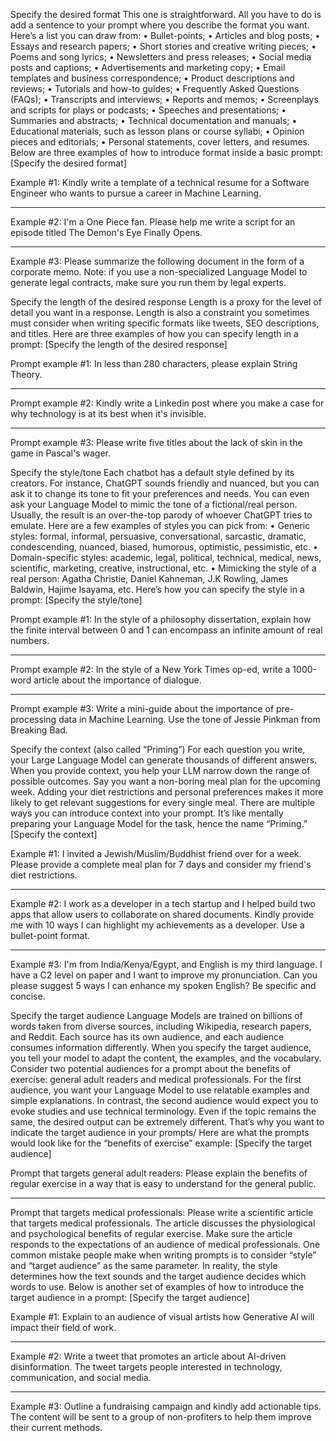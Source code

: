Specify the desired format
This one is straightforward. All you have to do is add a sentence to your prompt where you describe the format you want.
Here’s a list you can draw from:
    • Bullet-points;
    • Articles and blog posts;
    • Essays and research papers;
    • Short stories and creative writing pieces;
    • Poems and song lyrics;
    • Newsletters and press releases;
    • Social media posts and captions;
    • Advertisements and marketing copy;
    • Email templates and business correspondence;
    • Product descriptions and reviews;
    • Tutorials and how-to guides;
    • Frequently Asked Questions (FAQs);
    • Transcripts and interviews;
    • Reports and memos;
    • Screenplays and scripts for plays or podcasts;
    • Speeches and presentations;
    • Summaries and abstracts;
    • Technical documentation and manuals;
    • Educational materials, such as lesson plans or course syllabi;
    • Opinion pieces and editorials;
    • Personal statements, cover letters, and resumes.
Below are three examples of how to introduce format inside a basic prompt:
[Specify the desired format]

Example #1: Kindly write a template of a technical resume for a Software Engineer who wants to pursue a career in Machine Learning.

***

Example #2: I'm a One Piece fan. Please help me write a script for an episode titled The Demon's Eye Finally Opens.

***

Example #3: Please summarize the following document in the form of a corporate memo.
Note: if you use a non-specialized Language Model to generate legal contracts, make sure you run them by legal experts.

Specify the length of the desired response
Length is a proxy for the level of detail you want in a response. Length is also a constraint you sometimes must consider when writing specific formats like tweets, SEO descriptions, and titles.
Here are three examples of how you can specify length in a prompt:
[Specify the length of the desired response]

Prompt example #1: In less than 280 characters, please explain String Theory.

***

Prompt example #2: Kindly write a Linkedin post where you make a case for why technology is at its best when it's invisible.

***

Prompt example #3: Please write five titles about the lack of skin in the game in Pascal's wager.

Specify the style/tone
Each chatbot has a default style defined by its creators. For instance, ChatGPT sounds friendly and nuanced, but you can ask it to change its tone to fit your preferences and needs.
You can even ask your Language Model to mimic the tone of a fictional/real person. Usually, the result is an over-the-top parody of whoever ChatGPT tries to emulate.
Here are a few examples of styles you can pick from:
    • Generic styles: formal, informal, persuasive, conversational, sarcastic, dramatic, condescending, nuanced, biased, humorous, optimistic, pessimistic, etc.
    • Domain-specific styles: academic, legal, political, technical, medical, news, scientific, marketing, creative, instructional, etc.
    • Mimicking the style of a real person: Agatha Christie, Daniel Kahneman, J.K Rowling, James Baldwin, Hajime Isayama, etc.
Here’s how you can specify the style in a prompt:
[Specify the style/tone]

Prompt example #1: In the style of a philosophy dissertation, explain how the finite interval between 0 and 1 can encompass an infinite amount of real numbers.

***

Prompt example #2: In the style of a New York Times op-ed, write a 1000-word article about the importance of dialogue.

***

Prompt example #3: Write a mini-guide about the importance of pre-processing data in Machine Learning. Use the tone of Jessie Pinkman from Breaking Bad.


Specify the context (also called “Priming”)
For each question you write, your Large Language Model can generate thousands of different answers. When you provide context, you help your LLM narrow down the range of possible outcomes.
Say you want a non-boring meal plan for the upcoming week. Adding your diet restrictions and personal preferences makes it more likely to get relevant suggestions for every single meal.
There are multiple ways you can introduce context into your prompt. It’s like mentally preparing your Language Model for the task, hence the name “Priming.”
[Specify the context]

Example #1: I invited a Jewish/Muslim/Buddhist friend over for a week. Please provide a complete meal plan for 7 days and consider my friend's diet restrictions.

***

Example #2: I work as a developer in a tech startup and I helped build two apps that allow users to collaborate on shared documents. Kindly provide me with 10 ways I can highlight my achievements as a developer. Use a bullet-point format.

***

Example #3: I'm from India/Kenya/Egypt, and English is my third language. I have a C2 level on paper and I want to improve my pronunciation. Can you please suggest 5 ways I can enhance my spoken English? Be specific and concise.


Specify the target audience
Language Models are trained on billions of words taken from diverse sources, including Wikipedia, research papers, and Reddit. Each source has its own audience, and each audience consumes information differently.
When you specify the target audience, you tell your model to adapt the content, the examples, and the vocabulary.
Consider two potential audiences for a prompt about the benefits of exercise: general adult readers and medical professionals.
For the first audience, you want your Language Model to use relatable examples and simple explanations. In contrast, the second audience would expect you to evoke studies and use technical terminology.
Even if the topic remains the same, the desired output can be extremely different. That’s why you want to indicate the target audience in your prompts/
Here are what the prompts would look like for the “benefits of exercise” example:
[Specify the target audience]

Prompt that targets general adult readers: Please explain the benefits of regular exercise in a way that is easy to understand for the general public.

***

Prompt that targets medical professionals: Please write a scientific article that targets medical professionals. The article discusses the physiological and psychological benefits of regular exercise. Make sure the article responds to the expectations of an audience of medical professionals.
One common mistake people make when writing prompts is to consider “style” and “target audience” as the same parameter. In reality, the style determines how the text sounds and the target audience decides which words to use.
Below is another set of examples of how to introduce the target audience in a prompt:
[Specify the target audience]

Example #1: Explain to an audience of visual artists how Generative AI will impact their field of work.

***

Example #2: Write a tweet that promotes an article about AI-driven disinformation. The tweet targets people interested in technology, communication, and social media.

***

Example #3: Outline a fundraising campaign and kindly add actionable tips. The content will be sent to a group of non-profiters to help them improve their current methods.
